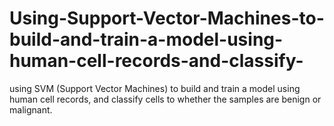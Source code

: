 # Using-Support-Vector-Machines-to-build-and-train-a-model-using-human-cell-records-and-classify-
using SVM (Support Vector Machines) to build and train a model using human cell records, and classify cells to whether the samples are benign or malignant.
